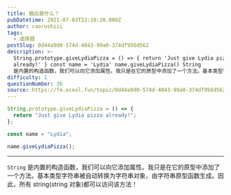 ```yaml
---
title: 输出是什么？
pubDatetime: 2021-07-03T22:10:20.000Z
author: caorushizi
tags:
  - 选择题
postSlug: 0d44a9d0-574d-4043-99a0-374df956d562
description: >-
  String.prototype.giveLydiaPizza = () => { return 'Just give Lydia pizza
  already!' } const name = 'Lydia' name.giveLydiaPizza() String
  是内置的构造函数，我们可以向它添加属性。我只是在它的原型中添加了一个方法。基本类型字符串被自动转换为字符串对象，由字符串原型函数生成
difficulty: 1
questionNumber: 36
source: https://fe.ecool.fun/topic/0d44a9d0-574d-4043-99a0-374df956d562
---
```


```javascript
String.prototype.giveLydiaPizza = () => {
  return "Just give Lydia pizza already!";
};

const name = "Lydia";

name.giveLydiaPizza();
```

---

`String` 是内置的构造函数，我们可以向它添加属性。我只是在它的原型中添加了一个方法。基本类型字符串被自动转换为字符串对象，由字符串原型函数生成。因此，所有 string(string 对象)都可以访问该方法！
